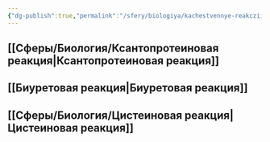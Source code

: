 ```yaml
---
{"dg-publish":true,"permalink":"/sfery/biologiya/kachestvennye-reakczii-na-belki/","tags":["Общаябиология"]}
---
```


## [[Сферы/Биология/Ксантопротеиновая реакция\|Ксантопротеиновая реакция]]
## [[Биуретовая реакция\|Биуретовая реакция]]
## [[Сферы/Биология/Цистеиновая реакция\|Цистеиновая реакция]]